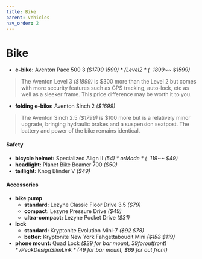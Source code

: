 ```yaml
---
title: Bike
parent: Vehicles
nav_order: 2
---
```

# Bike

- **e-bike:** Aventon Pace 500 3 *(~~$1799~~ $1599)* / Level 2 *(~~$1899~~ $1599)*

> The Aventon Level 3 *($1899)* is $300 more than the Level 2 but comes with more security features such as GPS tracking, auto-lock, etc as well as a sleeker frame. This price difference may be worth it to you.

- **folding e-bike:** Aventon Sinch 2 *($1699)*

> The Aventon Sinch 2.5 *($1799)* is $100 more but is a relatively minor upgrade, bringing hydraulic brakes and a suspension seatpost. The battery and power of the bike remains identical.

#### Safety

- **bicycle helmet:** Specialized Align II *($54)* or Mode *(~~$119~~ $49)*
- **headlight:** Planet Bike Beamer 700 *($50)*
- **taillight:** Knog Blinder V *($49)* 

#### Accessories

- **bike pump** 
	- **standard:** Lezyne Classic Floor Drive 3.5 *($79)*
	- **compact:** Lezyne Pressure Drive *($49)*
	- **ultra-compact:** Lezyne Pocket Drive *($31)*
- **lock** 
	- **standard:** Kryptonite Evolution Mini-7 *(~~$92~~ $78)*
	- **better:** Kryptonite New York Fahgettaboudit Mini *(~~$153~~ $119)*
- **phone mount:** Quad Lock *($29 for bar mount, $39 for out front)* / Peak Design SlimLink *($49 for bar mount, $69 for out front)*
